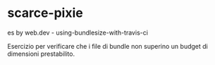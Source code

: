 # scarce-pixie
es by web.dev - using-bundlesize-with-travis-ci

Esercizio per verificare che i file di bundle non superino un budget di dimensioni prestabilito.